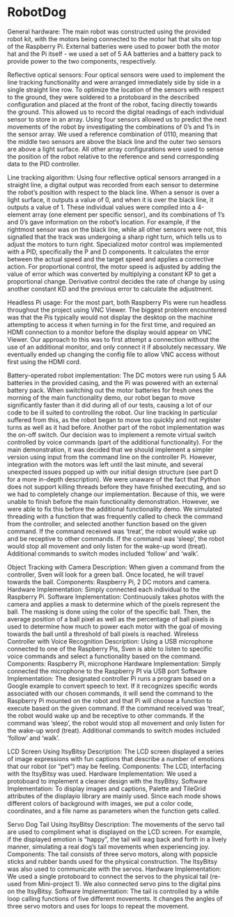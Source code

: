 # RobotDog

General hardware:
The main robot was constructed using the provided robot kit, with the motors being connected to the motor hat that sits on top of the Raspberry Pi. External batteries were used to power both the motor hat and the Pi itself - we used a set of 5 AA batteries and a battery pack to provide power to the two components, respectively. 


Reflective optical sensors:
Four optical sensors were used to implement the line tracking functionality and were arranged immediately side by side in a single straight line row. To optimize the location of the sensors with respect to the ground, they were soldered to a protoboard in the described configuration and placed at the front of the robot, facing directly towards the ground. This allowed us to record the digital readings of each individual sensor to store in an array. Using four sensors allowed us to predict the next movements of the robot by investigating the combinations of 0’s and 1’s in the sensor array. We used a reference combination of 0110, meaning that the middle two sensors are above the black line and the outer two sensors are above a light surface. All other array configurations were used to sense the position of the robot relative to the reference and send corresponding data to the PID controller.

Line tracking algorithm:
Using four reflective optical sensors arranged in a straight line, a digital output was recorded from each sensor to determine the robot’s position with respect to the black line. When a sensor is over a light surface, it outputs a value of 0, and when it is over the black line, it outputs a value of 1. These individual values were compiled into a 4-element array (one element per specific sensor), and its combinations of 1’s and 0’s gave information on the robot’s location. For example, if the rightmost sensor was on the black line, while all other sensors were not, this signalled that the track was undergoing a sharp right turn, which tells us to adjust the motors to turn right. Specialized motor control was implemented with a PID, specifically the P and D components. It calculates the error between the actual speed and the target speed and applies a corrective action. For proportional control, the motor speed is adjusted by adding the value of error which was converted by multiplying a constant KP to get a proportional change.
Derivative control decides the rate of change by using another constant KD and the previous error to calculate the adjustment.

Headless Pi usage: 
For the most part, both Raspberry Pis were run headless throughout the project using VNC Viewer.  The biggest problem encountered was that the Pis typically would not display the desktop on the machine attempting to access it when turning in for the first time, and required an HDMI connection to a monitor before the display would appear on VNC Viewer.  Our approach to this was to first attempt a connection without the use of an additional monitor, and only connect it if absolutely necessary.  We eventually ended up changing the config file to allow VNC access without first using the HDMI cord.

Battery-operated robot implementation:
The DC motors were run using 5 AA batteries in the provided casing, and the Pi was powered with an external battery pack.  When switching out the motor batteries for fresh ones the morning of the main functionality demo, our robot began to move significantly faster than it did during all of our tests, causing a lot of our code to be ill suited to controlling the robot.  Our line tracking in particular suffered from this, as the robot began to move too quickly and not register turns as well as it had before.
Another part of the robot implementation was the on-off switch.  Our decision was to implement a remote virtual switch controlled by voice commands (part of the additional functionality).  For the main demonstration, it was decided that we should implement a simpler version using input from the command line on the controller Pi.  However, integration with the motors was left until the last minute, and several unexpected issues popped up with our initial design structure (see part D for a more in-depth description).  We were unaware of the fact that Python does not support killing threads before they have finished executing, and so we had to completely change our implementation.  Because of this, we were unable to finish before the main functionality demonstration.  However, we were able to fix this before the additional functionality demo.  We simulated threading with a function that was frequently called to check the command from the controller, and selected another function based on the given command.  If the command received was ‘treat’, the robot would wake up and be receptive to other commands.  If the command was ‘sleep’, the robot would stop all movement and only listen for the wake-up word (treat).  Additional commands to switch modes included ‘follow’ and ‘walk’.

Object Tracking with Camera
Description: When given a command from the controller, Sven will look for a green ball. Once located, he will travel towards the ball.
Components: Raspberry Pi, 2 DC motors and camera.
Hardware Implementation: Simply connected each individual to the Raspberry Pi.
Software Implementation: Continuously takes photos with the camera and applies a mask to determine which of the pixels represent the ball. The masking is done using the color of the specific ball. Then, the average position of a ball pixel as well as the percentage of ball pixels is used to determine how much to power each motor with the goal of moving towards the ball until a threshold of ball pixels is reached.
Wireless Controller with Voice Recognition
Description: Using a USB microphone connected to one of the Raspberry Pis, Sven is able to listen to specific voice commands and select a functionality based on the command.
Components: Raspberry Pi, microphone
Hardware Implementation: Simply connected the microphone to the Raspberry PI via USB port
Software Implementation: The designated controller Pi runs a program based on a Google example to convert speech to text.  If it recognizes specific words associated with our chosen commands, it will send the command to the Raspberry Pi mounted on the robot and that Pi will choose a function to execute based on the given command. If the command received was ‘treat’, the robot would wake up and be receptive to other commands.  If the command was ‘sleep’, the robot would stop all movement and only listen for the wake-up word (treat).  Additional commands to switch modes included ‘follow’ and ‘walk’.

LCD Screen Using ItsyBitsy
Description: The LCD screen displayed a series of image expressions with fun captions that describe a number of emotions that our robot (or “pet”) may be feeling.
Components: The LCD, interfacing with the ItsyBitsy was used.
Hardware Implementation: We used a protoboard to implement a cleaner design with the ItsyBitsy.
Software Implementation: To display images and captions, Palette and TileGrid attributes of the displayio library are mainly used.  Since each mode shows different colors of background with images, we put a color code, coordinates, and a file name as parameters when the function gets called.

Servo Dog Tail Using ItsyBitsy
Description: The movements of the servo tail are used to compliment what is displayed on the LCD screen. For example, if the displayed emotion is “happy”, the tail will wag back and forth in a lively manner, simulating a real dog’s tail movements when experiencing joy. 
Components: The tail consists of three servo motors, along with popsicle sticks and rubber bands used for the physical construction. The ItsyBitsy was also used to communicate with the servos.
Hardware Implementation: We used a single protoboard to connect the servos to the physical tail (re-used from Mini-project 1). We also connected servo pins to the digital pins on the ItsyBitsy.
Software Implementation: The tail is controlled by a while loop calling functions of five different movements. It changes the angles of three servo motors and uses for loops to repeat the movement.



